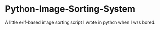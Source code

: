 # Python-Image-Sorting-System
A little exif-based image sorting script I wrote in python when I was bored.
